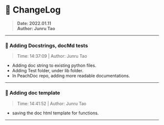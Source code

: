 # :hammer: ChangeLog
> __Date: 2022.01.11__<br>
> __Author: Junru Tao__<br>
---

### :electric_plug: Adding Docstrings, docMd tests
> Time: 14:37:09 | Author: Junru Tao
- Adding doc string to existing python files.
- Adding Test folder, under lib folder.
- In PeachDoc repo, adding more readable documentations.

---


### :electric_plug: Adding doc template
> Time: 14:41:52 | Author: Junru Tao
- saving the doc html template for functions.

---


